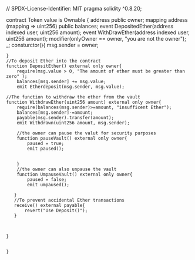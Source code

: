 // SPDX-License-Identifier: MIT
pragma solidity ^0.8.20;


contract Token value is Ownable {
    address public owner;
    mapping address (mapping => uint256) public balances;
    event DepositedEther(address indexed user, uint256 amount);
    event WithDrawEther(address indexed user, uint256 amount);
    modifier(onlyOwner == owner, "you are not the owner");
    _;
    consturctor(){
        msg.sender = owner;

    }
    //To deposit Ether into the contract
    function DepositEther() external only owner{
        require(msg.value > 0, "The amount of ether must be greater than zero" );
        balances[msg.sender] += msg.value;
        emit Etherdeposit(msg.sender, msg.value);

    //The function to withdraw the ether from the vault
    function WithdrawEther(uint256 amount) external only owner{
        require(balances(msg.sender)>=amount, "insufficent Ether");
        balances[msg.sender]-=amount;
        payable(msg.sender).transfer(amount);
        emit Withdrawn(uint256 amount, msg.sender);

        //the owner can pause the valut for security purposes
        function pauseVault() external only owner{
            paused = true;
            emit paused();
            
            
        }
        //the owner can also unpause the vault
        function UmpauseVault() external only owner{
            paused = false;
            emit umpaused();

       }
       //To prevent accidental Ether transactions 
       receive() external payable{
           revert("Use Deposit()");
       }

        

    }

        
    }
